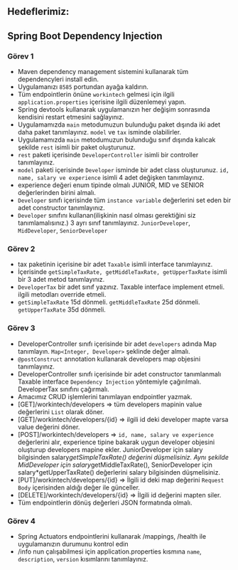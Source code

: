 

## Hedeflerimiz:

## Spring Boot Dependency Injection

 ### Görev 1
 * Maven dependency management sistemini kullanarak tüm dependencyleri install edin.
 * Uygulamanızı  ```8585``` portundan ayağa kaldırın.
 * Tüm endpointlerin önüne ```workintech``` gelmesi için ilgili ```application.properties``` içerisine ilgili düzenlemeyi yapın.
 * Spring devtools kullanarak uygulamanızın her değişim sonrasında kendisini restart etmesini sağlayınız.
 * Uygulamamızda ```main``` metodumuzun bulunduğu paket dışında iki adet daha paket tanımlayınız. ```model``` ve ```tax``` isminde olabilirler.
 * Uygulamamızda ```main``` metodumuzun bulunduğu sınıf dışında kalıcak şekilde ```rest``` isimli bir paket oluşturunuz.
 * ```rest``` paketi içerisinde ````DeveloperController```` isimli bir controller tanımlayınız.
 * ```model``` paketi içerisinde ````Developer```` isminde bir adet class oluşturunuz. ```id, name, salary ve experience``` isimli 4 adet değişken tanımlayınız.
 * experience değeri enum tipinde olmalı JUNIOR, MID ve SENIOR değerlerinden birini almalı.
 * ````Developer```` sınıfı içerisinde tüm ````instance variable```` değerlerini set eden bir adet constructor tanımlayınız.
 * ```Developer``` sınıfını kullanan(ilişkinin nasıl olması gerektiğini siz tanımlamalısınız.) 3 ayrı sınıf tanımlayınız. ````JuniorDeveloper````, ````MidDeveloper````, ````SeniorDeveloper````
 
 ### Görev 2
 * tax paketinin içerisine bir adet ````Taxable```` isimli interface tanımlayınız.
 * İçerisinde ````getSimpleTaxRate, getMiddleTaxRate, getUpperTaxRate```` isimli bir 3 adet metod tanımlayınız.
 * ````DeveloperTax```` bir adet sınıf yazınız. Taxable interface implement etmeli. ilgili metodları override etmeli.
 * ```getSimpleTaxRate``` 15d dönmeli.  ```getMiddleTaxRate``` 25d dönmeli. ```getUpperTaxRate``` 35d dönmeli.

 ### Görev 3
 * DeveloperController sınıfı içerisinde bir adet ```developers``` adında Map tanımlayın. ```Map<Integer, Developer>``` şeklinde değer almalı.
 *  ```@postConstruct``` annotation kullanarak developers map objesini tanımlayınız.
 * DeveloperController sınıfı içerisinde bir adet constructor tanımlanmalı Taxable interface ```Dependency Injection``` yöntemiyle çağırılmalı. DeveloperTax sınıfını çağırmalı.
 * Amacımız CRUD işlemlerini tanımlayan endpointler yazmak. 
 * [GET]/workintech/developers => tüm developers mapinin value değerlerini ```List``` olarak döner.
 * [GET]/workintech/developers/{id} => ilgili id deki developer mapte varsa value değerini döner.
 * [POST]/workintech/developers => ```id, name, salary ve experience``` değerlerini alır, experience tipine bakarak uygun developer objesini oluşturup developers mapine ekler. JuniorDeveloper için salary bilgisinden salary*getSimpleTaxRate() değerini düşmelisiniz. Aynı şekilde MidDeveloper için salary*getMiddleTaxRate(), SeniorDeveloper için  salary*getUpperTaxRate() değerlerini salary bilgisinden düşmelisiniz.
 * [PUT]/workintech/developers/{id} => İlgili id deki map değerini ```Request Body``` içerisinden aldığı değer ile günceller.
 * [DELETE]/workintech/developers/{id} => İlgili id değerini mapten siler.
 * Tüm endpointlerin dönüş değerleri JSON formatında olmalı.

 ### Görev 4
 * Spring Actuators endpointlerini kullanarak /mappings, /health ile uygulamanızın durumunu kontrol edin
 * /info nun çalışabilmesi için application.properties kısmına ```name```, ```description```, ```version``` kısımlarını tanımlayınız.

